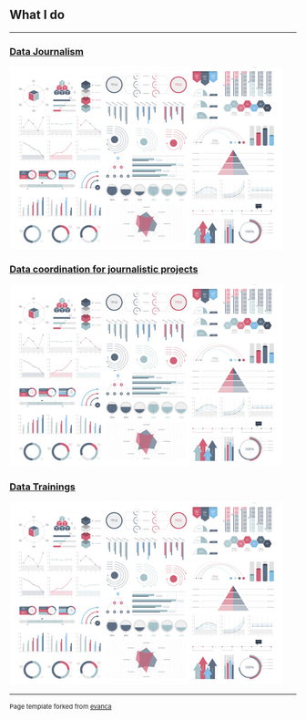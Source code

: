 ## What I do
---

### [Data Journalism](/sample_page)
<img src="images/dummy_thumbnail.jpg?raw=true"/>

### [Data coordination for journalistic projects](/coordination)
<img src="images/dummy_thumbnail.jpg?raw=true"/>

### [Data Trainings](/trainings)
<img src="images/dummy_thumbnail.jpg?raw=true"/>


---
<p style="font-size:11px">Page template forked from <a href="https://github.com/evanca/quick-portfolio">evanca</a></p>
<!-- Remove above link if you don't want to attibute -->
